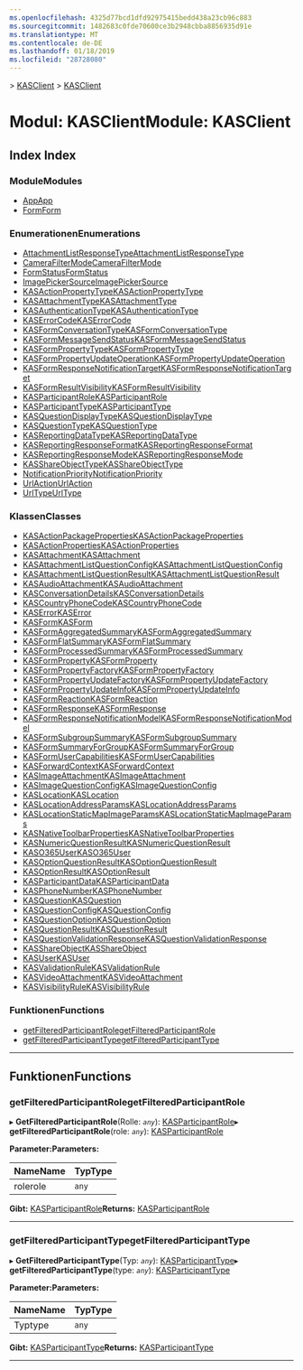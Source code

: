 ```yaml
---
ms.openlocfilehash: 4325d77bcd1dfd92975415bedd438a23cb96c883
ms.sourcegitcommit: 1482683c0fde70600ce3b2948cbba8856935d91e
ms.translationtype: MT
ms.contentlocale: de-DE
ms.lasthandoff: 01/18/2019
ms.locfileid: "28728080"
---
```

<span data-ttu-id="2b039-101">[](../README.md) > [KASClient](../modules/kasclient.md)</span><span class="sxs-lookup"><span data-stu-id="2b039-101">[](../README.md) > [KASClient](../modules/kasclient.md)</span></span>

# <a name="module-kasclient"></a><span data-ttu-id="2b039-102">Modul: KASClient</span><span class="sxs-lookup"><span data-stu-id="2b039-102">Module: KASClient</span></span>

## <a name="index"></a><span data-ttu-id="2b039-103">Index </span><span class="sxs-lookup"><span data-stu-id="2b039-103">Index</span></span>

### <a name="modules"></a><span data-ttu-id="2b039-104">Module</span><span class="sxs-lookup"><span data-stu-id="2b039-104">Modules</span></span>

* [<span data-ttu-id="2b039-105">App</span><span class="sxs-lookup"><span data-stu-id="2b039-105">App</span></span>](kasclient.app.md)
* [<span data-ttu-id="2b039-106">Form</span><span class="sxs-lookup"><span data-stu-id="2b039-106">Form</span></span>](kasclient.form.md)
### <a name="enumerations"></a><span data-ttu-id="2b039-107">Enumerationen</span><span class="sxs-lookup"><span data-stu-id="2b039-107">Enumerations</span></span>

* [<span data-ttu-id="2b039-108">AttachmentListResponseType</span><span class="sxs-lookup"><span data-stu-id="2b039-108">AttachmentListResponseType</span></span>](../enums/kasclient.attachmentlistresponsetype.md)
* [<span data-ttu-id="2b039-109">CameraFilterMode</span><span class="sxs-lookup"><span data-stu-id="2b039-109">CameraFilterMode</span></span>](../enums/kasclient.camerafiltermode.md)
* [<span data-ttu-id="2b039-110">FormStatus</span><span class="sxs-lookup"><span data-stu-id="2b039-110">FormStatus</span></span>](../enums/kasclient.formstatus.md)
* [<span data-ttu-id="2b039-111">ImagePickerSource</span><span class="sxs-lookup"><span data-stu-id="2b039-111">ImagePickerSource</span></span>](../enums/kasclient.imagepickersource.md)
* [<span data-ttu-id="2b039-112">KASActionPropertyType</span><span class="sxs-lookup"><span data-stu-id="2b039-112">KASActionPropertyType</span></span>](../enums/kasclient.kasactionpropertytype.md)
* [<span data-ttu-id="2b039-113">KASAttachmentType</span><span class="sxs-lookup"><span data-stu-id="2b039-113">KASAttachmentType</span></span>](../enums/kasclient.kasattachmenttype.md)
* [<span data-ttu-id="2b039-114">KASAuthenticationType</span><span class="sxs-lookup"><span data-stu-id="2b039-114">KASAuthenticationType</span></span>](../enums/kasclient.kasauthenticationtype.md)
* [<span data-ttu-id="2b039-115">KASErrorCode</span><span class="sxs-lookup"><span data-stu-id="2b039-115">KASErrorCode</span></span>](../enums/kasclient.kaserrorcode.md)
* [<span data-ttu-id="2b039-116">KASFormConversationType</span><span class="sxs-lookup"><span data-stu-id="2b039-116">KASFormConversationType</span></span>](../enums/kasclient.kasformconversationtype.md)
* [<span data-ttu-id="2b039-117">KASFormMessageSendStatus</span><span class="sxs-lookup"><span data-stu-id="2b039-117">KASFormMessageSendStatus</span></span>](../enums/kasclient.kasformmessagesendstatus.md)
* [<span data-ttu-id="2b039-118">KASFormPropertyType</span><span class="sxs-lookup"><span data-stu-id="2b039-118">KASFormPropertyType</span></span>](../enums/kasclient.kasformpropertytype.md)
* [<span data-ttu-id="2b039-119">KASFormPropertyUpdateOperation</span><span class="sxs-lookup"><span data-stu-id="2b039-119">KASFormPropertyUpdateOperation</span></span>](../enums/kasclient.kasformpropertyupdateoperation.md)
* [<span data-ttu-id="2b039-120">KASFormResponseNotificationTarget</span><span class="sxs-lookup"><span data-stu-id="2b039-120">KASFormResponseNotificationTarget</span></span>](../enums/kasclient.kasformresponsenotificationtarget.md)
* [<span data-ttu-id="2b039-121">KASFormResultVisibility</span><span class="sxs-lookup"><span data-stu-id="2b039-121">KASFormResultVisibility</span></span>](../enums/kasclient.kasformresultvisibility.md)
* [<span data-ttu-id="2b039-122">KASParticipantRole</span><span class="sxs-lookup"><span data-stu-id="2b039-122">KASParticipantRole</span></span>](../enums/kasclient.kasparticipantrole.md)
* [<span data-ttu-id="2b039-123">KASParticipantType</span><span class="sxs-lookup"><span data-stu-id="2b039-123">KASParticipantType</span></span>](../enums/kasclient.kasparticipanttype.md)
* [<span data-ttu-id="2b039-124">KASQuestionDisplayType</span><span class="sxs-lookup"><span data-stu-id="2b039-124">KASQuestionDisplayType</span></span>](../enums/kasclient.kasquestiondisplaytype.md)
* [<span data-ttu-id="2b039-125">KASQuestionType</span><span class="sxs-lookup"><span data-stu-id="2b039-125">KASQuestionType</span></span>](../enums/kasclient.kasquestiontype.md)
* [<span data-ttu-id="2b039-126">KASReportingDataType</span><span class="sxs-lookup"><span data-stu-id="2b039-126">KASReportingDataType</span></span>](../enums/kasclient.kasreportingdatatype.md)
* [<span data-ttu-id="2b039-127">KASReportingResponseFormat</span><span class="sxs-lookup"><span data-stu-id="2b039-127">KASReportingResponseFormat</span></span>](../enums/kasclient.kasreportingresponseformat.md)
* [<span data-ttu-id="2b039-128">KASReportingResponseMode</span><span class="sxs-lookup"><span data-stu-id="2b039-128">KASReportingResponseMode</span></span>](../enums/kasclient.kasreportingresponsemode.md)
* [<span data-ttu-id="2b039-129">KASShareObjectType</span><span class="sxs-lookup"><span data-stu-id="2b039-129">KASShareObjectType</span></span>](../enums/kasclient.kasshareobjecttype.md)
* [<span data-ttu-id="2b039-130">NotificationPriority</span><span class="sxs-lookup"><span data-stu-id="2b039-130">NotificationPriority</span></span>](../enums/kasclient.notificationpriority.md)
* [<span data-ttu-id="2b039-131">UrlAction</span><span class="sxs-lookup"><span data-stu-id="2b039-131">UrlAction</span></span>](../enums/kasclient.urlaction.md)
* [<span data-ttu-id="2b039-132">UrlType</span><span class="sxs-lookup"><span data-stu-id="2b039-132">UrlType</span></span>](../enums/kasclient.urltype.md)
### <a name="classes"></a><span data-ttu-id="2b039-133">Klassen</span><span class="sxs-lookup"><span data-stu-id="2b039-133">Classes</span></span>

* [<span data-ttu-id="2b039-134">KASActionPackageProperties</span><span class="sxs-lookup"><span data-stu-id="2b039-134">KASActionPackageProperties</span></span>](../classes/kasclient.kasactionpackageproperties.md)
* [<span data-ttu-id="2b039-135">KASActionProperties</span><span class="sxs-lookup"><span data-stu-id="2b039-135">KASActionProperties</span></span>](../classes/kasclient.kasactionproperties.md)
* [<span data-ttu-id="2b039-136">KASAttachment</span><span class="sxs-lookup"><span data-stu-id="2b039-136">KASAttachment</span></span>](../classes/kasclient.kasattachment.md)
* [<span data-ttu-id="2b039-137">KASAttachmentListQuestionConfig</span><span class="sxs-lookup"><span data-stu-id="2b039-137">KASAttachmentListQuestionConfig</span></span>](../classes/kasclient.kasattachmentlistquestionconfig.md)
* [<span data-ttu-id="2b039-138">KASAttachmentListQuestionResult</span><span class="sxs-lookup"><span data-stu-id="2b039-138">KASAttachmentListQuestionResult</span></span>](../classes/kasclient.kasattachmentlistquestionresult.md)
* [<span data-ttu-id="2b039-139">KASAudioAttachment</span><span class="sxs-lookup"><span data-stu-id="2b039-139">KASAudioAttachment</span></span>](../classes/kasclient.kasaudioattachment.md)
* [<span data-ttu-id="2b039-140">KASConversationDetails</span><span class="sxs-lookup"><span data-stu-id="2b039-140">KASConversationDetails</span></span>](../classes/kasclient.kasconversationdetails.md)
* [<span data-ttu-id="2b039-141">KASCountryPhoneCode</span><span class="sxs-lookup"><span data-stu-id="2b039-141">KASCountryPhoneCode</span></span>](../classes/kasclient.kascountryphonecode.md)
* [<span data-ttu-id="2b039-142">KASError</span><span class="sxs-lookup"><span data-stu-id="2b039-142">KASError</span></span>](../classes/kasclient.kaserror.md)
* [<span data-ttu-id="2b039-143">KASForm</span><span class="sxs-lookup"><span data-stu-id="2b039-143">KASForm</span></span>](../classes/kasclient.kasform.md)
* [<span data-ttu-id="2b039-144">KASFormAggregatedSummary</span><span class="sxs-lookup"><span data-stu-id="2b039-144">KASFormAggregatedSummary</span></span>](../classes/kasclient.kasformaggregatedsummary.md)
* [<span data-ttu-id="2b039-145">KASFormFlatSummary</span><span class="sxs-lookup"><span data-stu-id="2b039-145">KASFormFlatSummary</span></span>](../classes/kasclient.kasformflatsummary.md)
* [<span data-ttu-id="2b039-146">KASFormProcessedSummary</span><span class="sxs-lookup"><span data-stu-id="2b039-146">KASFormProcessedSummary</span></span>](../classes/kasclient.kasformprocessedsummary.md)
* [<span data-ttu-id="2b039-147">KASFormProperty</span><span class="sxs-lookup"><span data-stu-id="2b039-147">KASFormProperty</span></span>](../classes/kasclient.kasformproperty.md)
* [<span data-ttu-id="2b039-148">KASFormPropertyFactory</span><span class="sxs-lookup"><span data-stu-id="2b039-148">KASFormPropertyFactory</span></span>](../classes/kasclient.kasformpropertyfactory.md)
* [<span data-ttu-id="2b039-149">KASFormPropertyUpdateFactory</span><span class="sxs-lookup"><span data-stu-id="2b039-149">KASFormPropertyUpdateFactory</span></span>](../classes/kasclient.kasformpropertyupdatefactory.md)
* [<span data-ttu-id="2b039-150">KASFormPropertyUpdateInfo</span><span class="sxs-lookup"><span data-stu-id="2b039-150">KASFormPropertyUpdateInfo</span></span>](../classes/kasclient.kasformpropertyupdateinfo.md)
* [<span data-ttu-id="2b039-151">KASFormReaction</span><span class="sxs-lookup"><span data-stu-id="2b039-151">KASFormReaction</span></span>](../classes/kasclient.kasformreaction.md)
* [<span data-ttu-id="2b039-152">KASFormResponse</span><span class="sxs-lookup"><span data-stu-id="2b039-152">KASFormResponse</span></span>](../classes/kasclient.kasformresponse.md)
* [<span data-ttu-id="2b039-153">KASFormResponseNotificationModel</span><span class="sxs-lookup"><span data-stu-id="2b039-153">KASFormResponseNotificationModel</span></span>](../classes/kasclient.kasformresponsenotificationmodel.md)
* [<span data-ttu-id="2b039-154">KASFormSubgroupSummary</span><span class="sxs-lookup"><span data-stu-id="2b039-154">KASFormSubgroupSummary</span></span>](../classes/kasclient.kasformsubgroupsummary.md)
* [<span data-ttu-id="2b039-155">KASFormSummaryForGroup</span><span class="sxs-lookup"><span data-stu-id="2b039-155">KASFormSummaryForGroup</span></span>](../classes/kasclient.kasformsummaryforgroup.md)
* [<span data-ttu-id="2b039-156">KASFormUserCapabilities</span><span class="sxs-lookup"><span data-stu-id="2b039-156">KASFormUserCapabilities</span></span>](../classes/kasclient.kasformusercapabilities.md)
* [<span data-ttu-id="2b039-157">KASForwardContext</span><span class="sxs-lookup"><span data-stu-id="2b039-157">KASForwardContext</span></span>](../classes/kasclient.kasforwardcontext.md)
* [<span data-ttu-id="2b039-158">KASImageAttachment</span><span class="sxs-lookup"><span data-stu-id="2b039-158">KASImageAttachment</span></span>](../classes/kasclient.kasimageattachment.md)
* [<span data-ttu-id="2b039-159">KASImageQuestionConfig</span><span class="sxs-lookup"><span data-stu-id="2b039-159">KASImageQuestionConfig</span></span>](../classes/kasclient.kasimagequestionconfig.md)
* [<span data-ttu-id="2b039-160">KASLocation</span><span class="sxs-lookup"><span data-stu-id="2b039-160">KASLocation</span></span>](../classes/kasclient.kaslocation.md)
* [<span data-ttu-id="2b039-161">KASLocationAddressParams</span><span class="sxs-lookup"><span data-stu-id="2b039-161">KASLocationAddressParams</span></span>](../classes/kasclient.kaslocationaddressparams.md)
* [<span data-ttu-id="2b039-162">KASLocationStaticMapImageParams</span><span class="sxs-lookup"><span data-stu-id="2b039-162">KASLocationStaticMapImageParams</span></span>](../classes/kasclient.kaslocationstaticmapimageparams.md)
* [<span data-ttu-id="2b039-163">KASNativeToolbarProperties</span><span class="sxs-lookup"><span data-stu-id="2b039-163">KASNativeToolbarProperties</span></span>](../classes/kasclient.kasnativetoolbarproperties.md)
* [<span data-ttu-id="2b039-164">KASNumericQuestionResult</span><span class="sxs-lookup"><span data-stu-id="2b039-164">KASNumericQuestionResult</span></span>](../classes/kasclient.kasnumericquestionresult.md)
* [<span data-ttu-id="2b039-165">KASO365User</span><span class="sxs-lookup"><span data-stu-id="2b039-165">KASO365User</span></span>](../classes/kasclient.kaso365user.md)
* [<span data-ttu-id="2b039-166">KASOptionQuestionResult</span><span class="sxs-lookup"><span data-stu-id="2b039-166">KASOptionQuestionResult</span></span>](../classes/kasclient.kasoptionquestionresult.md)
* [<span data-ttu-id="2b039-167">KASOptionResult</span><span class="sxs-lookup"><span data-stu-id="2b039-167">KASOptionResult</span></span>](../classes/kasclient.kasoptionresult.md)
* [<span data-ttu-id="2b039-168">KASParticipantData</span><span class="sxs-lookup"><span data-stu-id="2b039-168">KASParticipantData</span></span>](../classes/kasclient.kasparticipantdata.md)
* [<span data-ttu-id="2b039-169">KASPhoneNumber</span><span class="sxs-lookup"><span data-stu-id="2b039-169">KASPhoneNumber</span></span>](../classes/kasclient.kasphonenumber.md)
* [<span data-ttu-id="2b039-170">KASQuestion</span><span class="sxs-lookup"><span data-stu-id="2b039-170">KASQuestion</span></span>](../classes/kasclient.kasquestion.md)
* [<span data-ttu-id="2b039-171">KASQuestionConfig</span><span class="sxs-lookup"><span data-stu-id="2b039-171">KASQuestionConfig</span></span>](../classes/kasclient.kasquestionconfig.md)
* [<span data-ttu-id="2b039-172">KASQuestionOption</span><span class="sxs-lookup"><span data-stu-id="2b039-172">KASQuestionOption</span></span>](../classes/kasclient.kasquestionoption.md)
* [<span data-ttu-id="2b039-173">KASQuestionResult</span><span class="sxs-lookup"><span data-stu-id="2b039-173">KASQuestionResult</span></span>](../classes/kasclient.kasquestionresult.md)
* [<span data-ttu-id="2b039-174">KASQuestionValidationResponse</span><span class="sxs-lookup"><span data-stu-id="2b039-174">KASQuestionValidationResponse</span></span>](../classes/kasclient.kasquestionvalidationresponse.md)
* [<span data-ttu-id="2b039-175">KASShareObject</span><span class="sxs-lookup"><span data-stu-id="2b039-175">KASShareObject</span></span>](../classes/kasclient.kasshareobject.md)
* [<span data-ttu-id="2b039-176">KASUser</span><span class="sxs-lookup"><span data-stu-id="2b039-176">KASUser</span></span>](../classes/kasclient.kasuser.md)
* [<span data-ttu-id="2b039-177">KASValidationRule</span><span class="sxs-lookup"><span data-stu-id="2b039-177">KASValidationRule</span></span>](../classes/kasclient.kasvalidationrule.md)
* [<span data-ttu-id="2b039-178">KASVideoAttachment</span><span class="sxs-lookup"><span data-stu-id="2b039-178">KASVideoAttachment</span></span>](../classes/kasclient.kasvideoattachment.md)
* [<span data-ttu-id="2b039-179">KASVisibilityRule</span><span class="sxs-lookup"><span data-stu-id="2b039-179">KASVisibilityRule</span></span>](../classes/kasclient.kasvisibilityrule.md)
### <a name="functions"></a><span data-ttu-id="2b039-180">Funktionen</span><span class="sxs-lookup"><span data-stu-id="2b039-180">Functions</span></span>

* [<span data-ttu-id="2b039-181">getFilteredParticipantRole</span><span class="sxs-lookup"><span data-stu-id="2b039-181">getFilteredParticipantRole</span></span>](kasclient.md#getfilteredparticipantrole)
* [<span data-ttu-id="2b039-182">getFilteredParticipantType</span><span class="sxs-lookup"><span data-stu-id="2b039-182">getFilteredParticipantType</span></span>](kasclient.md#getfilteredparticipanttype)

---

## <a name="functions"></a><span data-ttu-id="2b039-183">Funktionen</span><span class="sxs-lookup"><span data-stu-id="2b039-183">Functions</span></span>

<a id="getfilteredparticipantrole"></a>

###  <a name="getfilteredparticipantrole"></a><span data-ttu-id="2b039-184">getFilteredParticipantRole</span><span class="sxs-lookup"><span data-stu-id="2b039-184">getFilteredParticipantRole</span></span>

<span data-ttu-id="2b039-185">▸ **GetFilteredParticipantRole**(Rolle: *`any`*): [KASParticipantRole](../enums/kasclient.kasparticipantrole.md)</span><span class="sxs-lookup"><span data-stu-id="2b039-185">▸ **getFilteredParticipantRole**(role: *`any`*): [KASParticipantRole](../enums/kasclient.kasparticipantrole.md)</span></span>

<span data-ttu-id="2b039-186">**Parameter:**</span><span class="sxs-lookup"><span data-stu-id="2b039-186">**Parameters:**</span></span>

| <span data-ttu-id="2b039-187">Name</span><span class="sxs-lookup"><span data-stu-id="2b039-187">Name</span></span> | <span data-ttu-id="2b039-188">Typ</span><span class="sxs-lookup"><span data-stu-id="2b039-188">Type</span></span> |
| ------ | ------ |
| <span data-ttu-id="2b039-189">role</span><span class="sxs-lookup"><span data-stu-id="2b039-189">role</span></span> | `any` |

<span data-ttu-id="2b039-190">**Gibt:** [KASParticipantRole](../enums/kasclient.kasparticipantrole.md)</span><span class="sxs-lookup"><span data-stu-id="2b039-190">**Returns:** [KASParticipantRole](../enums/kasclient.kasparticipantrole.md)</span></span>

___

<a id="getfilteredparticipanttype"></a>

###  <a name="getfilteredparticipanttype"></a><span data-ttu-id="2b039-191">getFilteredParticipantType</span><span class="sxs-lookup"><span data-stu-id="2b039-191">getFilteredParticipantType</span></span>

<span data-ttu-id="2b039-192">▸ **GetFilteredParticipantType**(Typ: *`any`*): [KASParticipantType](../enums/kasclient.kasparticipanttype.md)</span><span class="sxs-lookup"><span data-stu-id="2b039-192">▸ **getFilteredParticipantType**(type: *`any`*): [KASParticipantType](../enums/kasclient.kasparticipanttype.md)</span></span>

<span data-ttu-id="2b039-193">**Parameter:**</span><span class="sxs-lookup"><span data-stu-id="2b039-193">**Parameters:**</span></span>

| <span data-ttu-id="2b039-194">Name</span><span class="sxs-lookup"><span data-stu-id="2b039-194">Name</span></span> | <span data-ttu-id="2b039-195">Typ</span><span class="sxs-lookup"><span data-stu-id="2b039-195">Type</span></span> |
| ------ | ------ |
| <span data-ttu-id="2b039-196">Typ</span><span class="sxs-lookup"><span data-stu-id="2b039-196">type</span></span> | `any` |

<span data-ttu-id="2b039-197">**Gibt:** [KASParticipantType](../enums/kasclient.kasparticipanttype.md)</span><span class="sxs-lookup"><span data-stu-id="2b039-197">**Returns:** [KASParticipantType](../enums/kasclient.kasparticipanttype.md)</span></span>

___

